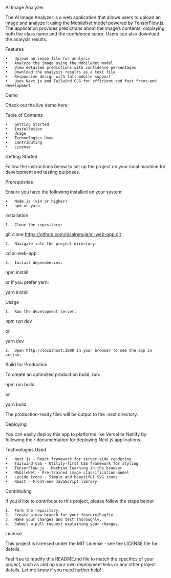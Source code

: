 AI Image Analyzer

The AI Image Analyzer is a web application that allows users to upload an image and analyze it using the MobileNet model powered by TensorFlow.js. The application provides predictions about the image’s contents, displaying both the class name and the confidence score. Users can also download the analysis results.

Features

	•	Upload an image file for analysis
	•	Analyze the image using the MobileNet model
	•	View detailed predictions with confidence percentages
	•	Download the analysis results as a text file
	•	Responsive design with full mobile support
	•	Uses Next.js and Tailwind CSS for efficient and fast front-end development

Demo

Check out the live demo here: 

Table of Contents

	•	Getting Started
	•	Installation
	•	Usage
	•	Technologies Used
	•	Contributing
	•	License

Getting Started

Follow the instructions below to set up the project on your local machine for development and testing purposes.

Prerequisites

Ensure you have the following installed on your system:

	•	Node.js (v14 or higher)
	•	npm or yarn

Installation

	1.	Clone the repository:

git clone https://github.com/nisalrenuja/ai-web-app.git


	2.	Navigate into the project directory:

cd ai-web-app


	3.	Install dependencies:

npm install

or if you prefer yarn:

yarn install



Usage

	1.	Run the development server:

npm run dev

or

yarn dev


	2.	Open http://localhost:3000 in your browser to see the app in action.

Build for Production

To create an optimized production build, run:

npm run build

or

yarn build

The production-ready files will be output to the .next directory.

Deploying

You can easily deploy this app to platforms like Vercel or Netlify by following their documentation for deploying Next.js applications.

Technologies Used

	•	Next.js - React framework for server-side rendering
	•	Tailwind CSS - Utility-first CSS framework for styling
	•	TensorFlow.js - Machine learning in the browser
	•	MobileNet - Pre-trained image classification model
	•	Lucide Icons - Simple and beautiful SVG icons
	•	React - Front-end JavaScript library

Contributing

If you’d like to contribute to this project, please follow the steps below:

	1.	Fork the repository.
	2.	Create a new branch for your feature/bugfix.
	3.	Make your changes and test thoroughly.
	4.	Submit a pull request explaining your changes.

License

This project is licensed under the MIT License - see the LICENSE file for details.

Feel free to modify this README.md file to match the specifics of your project, such as adding your own deployment links or any other project details. Let me know if you need further help!
